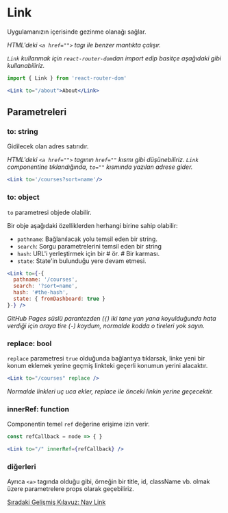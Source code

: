 <h1>Link</h1>

Uygulamanızın içerisinde gezinme olanağı sağlar.

<i>HTML'deki `<a href="">` tagı ile benzer mantıkta çalışır.</i>

<i>`Link` kullanmak için `react-router-dom`dan import edip basitçe aşağıdaki gibi kullanabiliriz.</i>

```jsx
import { Link } from 'react-router-dom'

<Link to="/about">About</Link>
```

<h2>Parametreleri</h2>

<h3>to: string</h3>

Gidilecek olan adres satırıdır.

<i>HTML'deki `<a href="">` tagının `href=""` kısmı gibi düşünebiliriz. `Link` componentine tıklandığında, `to=""` kısmında yazılan adrese gider.</i>

```jsx
<Link to='/courses?sort=name'/>
```

<h3>to: object</h3>

`to` parametresi objede olabilir.

Bir obje aşağıdaki özelliklerden herhangi birine sahip olabilir:

* `pathname`: Bağlanılacak yolu temsil eden bir string.
* `search`: Sorgu parametrelerini temsil eden bir string
* `hash`: URL'i yerleştirmek için bir # ör. # Bir karması.
* `state`: State'in bulunduğu yere devam etmesi.

```jsx
<Link to={-{
  pathname: '/courses',
  search: '?sort=name',
  hash: '#the-hash',
  state: { fromDashboard: true }
}-} />
```

<i>GitHub Pages süslü parantezden (`{`) iki tane yan yana koyulduğunda hata verdiği için araya tire (`-`) koydum, normalde kodda o tireleri yok sayın.</i>

<h3>replace: bool</h3>

`replace` parametresi `true` olduğunda bağlantıya tıklarsak, linke yeni bir konum eklemek yerine geçmiş linkteki geçerli konumun yerini alacaktır.

```jsx
<Link to="/courses" replace />
```

<i>Normalde linkleri uç uca ekler, replace ile önceki linkin yerine geçecektir.</i>

<h3>innerRef: function</h3>

Componentin temel `ref` değerine erişime izin verir.

```jsx
const refCallback = node => { }

<Link to="/" innerRef={refCallback} />
```

<h3>diğerleri</h3>

Ayrıca `<a>` tagında olduğu gibi, örneğin bir title, id, className vb. olmak üzere parametrelere props olarak geçebiliriz.

<a href="https://omergulcicek.github.io/react-router/gelismis-kilavuzlar/nav-link">Sıradaki Gelişmiş Kılavuz: Nav Link</a>
